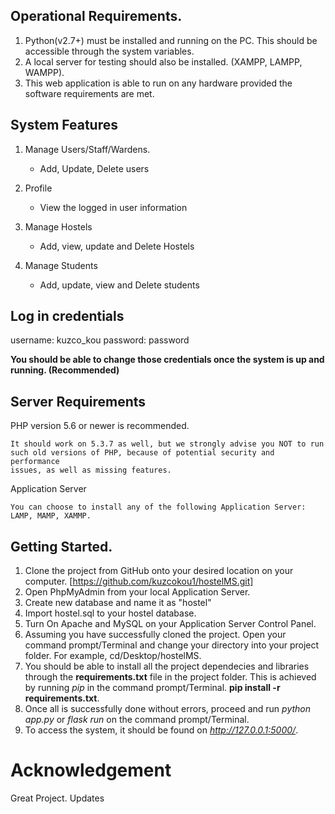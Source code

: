 ## Operational Requirements.

1. Python(v2.7+) must be installed and running on the PC. This should be accessible through the system variables. 
2. A local server for testing should also be installed. (XAMPP, LAMPP, WAMPP).
3. This web application is able to run on any hardware provided the software requirements are met.

## System Features

1. Manage Users/Staff/Wardens.
	* Add, Update, Delete users

2. Profile
	* View the logged in user information

3. Manage Hostels
	* Add, view, update and Delete Hostels

4. Manage Students
	* Add, update, view and Delete students


## Log in credentials

username: kuzco_kou
password: password

**You should be able to change those credentials once the system is up and running. (Recommended)**


## Server Requirements

PHP version 5.6 or newer is recommended.

    It should work on 5.3.7 as well, but we strongly advise you NOT to run
    such old versions of PHP, because of potential security and performance
    issues, as well as missing features.

Application Server

    You can choose to install any of the following Application Server: LAMP, MAMP, XAMMP. 


## Getting Started.

1. Clone the project from GitHub onto your desired location on your computer. [https://github.com/kuzcokou1/hostelMS.git]
2. Open PhpMyAdmin from your local Application Server.
3. Create new database and name it as "hostel"
4. Import hostel.sql to your hostel database.
5. Turn On Apache and MySQL on your Application Server Control Panel.
6. Assuming you have successfully cloned the project. Open your command prompt/Terminal and change your directory into your project folder. For example, cd/Desktop/hostelMS.
7. You should be able to install all the project dependecies and libraries through the **requirements.txt** file in the project folder. This is achieved by running *pip* in the command prompt/Terminal. **pip install -r requirements.txt**. 
8. Once all is successfully done without errors, proceed and run *python app.py* or *flask run* on the command prompt/Terminal.
9. To access the system, it should be found on *http://127.0.0.1:5000/*.


# Acknowledgement

Great Project. Updates
